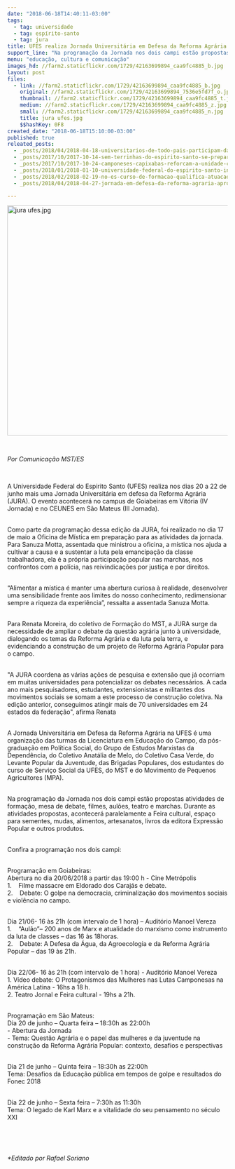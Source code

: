 ```yaml
---
date: "2018-06-18T14:40:11-03:00"
tags:
  - tag: universidade
  - tag: espírito-santo
  - tag: jura
title: UFES realiza Jornada Universitária em Defesa da Reforma Agrária
support_line: "Na programação da Jornada nos dois campi estão propostas atividades de formação, mesa de debate, filmes, aulões, teatro e marchas."
menu: "educação, cultura e comunicação"
images_hd: //farm2.staticflickr.com/1729/42163699894_caa9fc4885_b.jpg
layout: post
files:
  - link: //farm2.staticflickr.com/1729/42163699894_caa9fc4885_b.jpg
    original: //farm2.staticflickr.com/1729/42163699894_7536e5fd7f_o.jpg
    thumbnail: //farm2.staticflickr.com/1729/42163699894_caa9fc4885_t.jpg
    medium: //farm2.staticflickr.com/1729/42163699894_caa9fc4885_z.jpg
    small: //farm2.staticflickr.com/1729/42163699894_caa9fc4885_n.jpg
    title: jura ufes.jpg
    $$hashKey: 0F8
created_date: "2018-06-18T15:10:00-03:00"
published: true
releated_posts:
  - _posts/2018/04/2018-04-18-universitarios-de-todo-pais-participam-da-jornada-universitaria-em-defesa-da-reforma-agraria.md
  - _posts/2017/10/2017-10-14-sem-terrinhas-do-espirito-santo-se-preparam-para-encontro-nacional.md
  - _posts/2017/10/2017-10-24-camponeses-capixabas-reforcam-a-unidade-com-a-pratica-de-rocas-coletivas.md
  - _posts/2018/01/2018-01-10-universidade-federal-do-espirito-santo-inicia-curso-de-educacao-do-campo.md
  - _posts/2018/02/2018-02-19-no-es-curso-de-formacao-qualifica-atuacao-de-sem-terras-nas-areas-de-reforma-agraria.md
  - _posts/2018/04/2018-04-27-jornada-em-defesa-da-reforma-agraria-aproxima-campo-e-cidade-no-para.md

---
```

<p><img alt="jura ufes.jpg" height="525" src="//farm2.staticflickr.com/1729/42163699894_caa9fc4885_b.jpg" width="700" /></p>

<p>&nbsp;</p>

<p><em>Por Comunica&ccedil;&atilde;o MST/ES</em></p>

<p>&nbsp;</p>

<p>A Universidade Federal do Espirito Santo (UFES) realiza nos dias 20 a 22 de junho mais uma Jornada Universit&aacute;ria em defesa da Reforma Agr&aacute;ria (JURA). O evento acontecer&aacute; no campus de Goiabeiras em Vit&oacute;ria (IV Jornada) e no CEUNES em S&atilde;o Mateus (III Jornada).</p>

<p><br />
Como parte da programa&ccedil;&atilde;o dessa edi&ccedil;&atilde;o da JURA, foi realizado no dia 17 de maio a Oficina de M&iacute;stica em prepara&ccedil;&atilde;o para as atividades da jornada. Para Sanuza Motta, assentada que ministrou a oficina, a m&iacute;stica nos ajuda a cultivar a causa e a sustentar a luta pela emancipa&ccedil;&atilde;o da classe trabalhadora, ela &eacute; a pr&oacute;pria participa&ccedil;&atilde;o popular nas marchas, nos confrontos com a pol&iacute;cia, nas reivindica&ccedil;&otilde;es por justi&ccedil;a e por direitos.</p>

<p><br />
&ldquo;Alimentar a m&iacute;stica &eacute; manter uma abertura curiosa &agrave; realidade, desenvolver uma sensibilidade frente aos limites do nosso conhecimento, redimensionar sempre a riqueza da experi&ecirc;ncia&rdquo;, ressalta a assentada Sanuza Motta.</p>

<p><br />
Para Renata Moreira, do coletivo de Forma&ccedil;&atilde;o do MST, a JURA surge da necessidade de ampliar o debate da quest&atilde;o agr&aacute;ria junto &agrave; universidade, dialogando os temas da Reforma Agr&aacute;ria e da luta pela terra, e evidenciando a constru&ccedil;&atilde;o de um projeto de Reforma Agr&aacute;ria Popular para o campo.</p>

<p><br />
&quot;A JURA coordena as v&aacute;rias a&ccedil;&otilde;es de pesquisa e extens&atilde;o que j&aacute; ocorriam em muitas universidades para potencializar os debates necess&aacute;rios. A cada ano mais pesquisadores, estudantes, extensionistas e militantes dos movimentos sociais se somam a este processo de constru&ccedil;&atilde;o coletiva. Na edi&ccedil;&atilde;o anterior, conseguimos atingir mais de 70 universidades em 24 estados da federa&ccedil;&atilde;o&quot;, afirma Renata</p>

<p><br />
A Jornada Universit&aacute;ria em Defesa da Reforma Agr&aacute;ria na UFES &eacute; uma organiza&ccedil;&atilde;o das turmas da Licenciatura em Educa&ccedil;&atilde;o do Campo, da p&oacute;s-gradua&ccedil;&atilde;o em Pol&iacute;tica Social, do Grupo de Estudos Marxistas da Depend&ecirc;ncia, do Coletivo Anat&aacute;lia de Melo, do Coletivo Casa Verde, do Levante Popular da Juventude, das Brigadas Populares, dos estudantes do curso de Servi&ccedil;o Social da UFES, do MST e do Movimento de Pequenos Agricultores (MPA).</p>

<p><br />
Na programa&ccedil;&atilde;o da Jornada nos dois campi est&atilde;o propostas atividades de forma&ccedil;&atilde;o, mesa de debate, filmes, aul&otilde;es, teatro e marchas. Durante as atividades propostas, acontecer&aacute; paralelamente a Feira cultural, espa&ccedil;o para sementes, mudas, alimentos, artesanatos, livros da editora Express&atilde;o Popular e outros produtos.</p>

<p><br />
Confira a programa&ccedil;&atilde;o nos dois campi:</p>

<p><br />
Programa&ccedil;&atilde;o em Goiabeiras:<br />
Abertura no dia 20/06/2018 a partir das 19:00 h - Cine Metr&oacute;polis<br />
1.&nbsp;&nbsp; &nbsp;Filme massacre em Eldorado dos Caraj&aacute;s e debate.<br />
2.&nbsp;&nbsp; &nbsp;Debate: O golpe na democracia, criminaliza&ccedil;&atilde;o dos movimentos sociais e viol&ecirc;ncia no campo.</p>

<p><br />
Dia 21/06- 16 &agrave;s 21h (com intervalo de 1 hora) &ndash; Audit&oacute;rio Manoel Vereza<br />
1.&nbsp;&nbsp; &nbsp;&ldquo;Aul&atilde;o&rdquo;&ndash; 200 anos de Marx e atualidade do marxismo como instrumento da luta de classes &ndash; das 16 &agrave;s 18horas.<br />
2.&nbsp;&nbsp; &nbsp;Debate: A Defesa da &Aacute;gua, da Agroecologia e da Reforma Agr&aacute;ria Popular &ndash; das 19 &agrave;s 21h.</p>

<p><br />
Dia 22/06- 16 &agrave;s 21h (com intervalo de 1 hora) - Audit&oacute;rio Manoel Vereza<br />
1. V&iacute;deo debate: O Protagonismos das Mulheres nas Lutas Camponesas na Am&eacute;rica Latina - 16hs a 18 h.<br />
2. Teatro Jornal e Feira cultural - 19hs a 21h.</p>

<p><br />
Programa&ccedil;&atilde;o em S&atilde;o Mateus:<br />
Dia 20 de junho &ndash; Quarta feira &ndash; 18:30h as 22:00h<br />
- Abertura da Jornada<br />
- Tema: Quest&atilde;o Agr&aacute;ria e o papel das mulheres e da juventude na constru&ccedil;&atilde;o da Reforma Agr&aacute;ria Popular: contexto, desafios e perspectivas</p>

<p><br />
Dia 21 de junho &ndash; Quinta feira &ndash; 18:30h as 22:00h<br />
Tema: Desafios da Educa&ccedil;&atilde;o p&uacute;blica em tempos de golpe e resultados do Fonec 2018</p>

<p><br />
Dia 22 de junho &ndash; Sexta feira &ndash; 7:30h as 11:30h<br />
Tema: O legado de Karl Marx e a vitalidade do seu pensamento no s&eacute;culo XXI</p>

<p>&nbsp;</p>

<p>&nbsp;</p>

<p><em>*Editado por Rafael Soriano</em></p>
